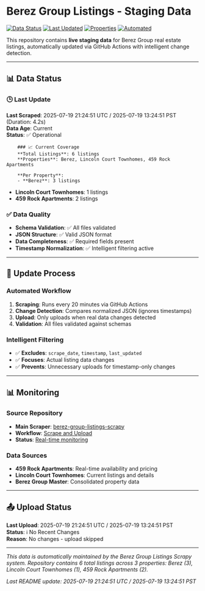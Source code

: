 # Berez Group Listings - Staging Data

[![Data Status](https://img.shields.io/badge/data-live-green.svg)](https://github.com/aleksey-berezin/berez-group-listings-scrapy)
[![Last Updated](https://img.shields.io/badge/last%20updated-dynamic-blue.svg)](https://github.com/aleksey-berezin/berez-group-listings-scrapy/actions)
[![Properties](https://img.shields.io/badge/properties-3-orange.svg)](https://github.com/aleksey-berezin/berez-group-listings-scrapy)
[![Automated](https://img.shields.io/badge/automated-github%20actions-brightgreen.svg)](https://github.com/aleksey-berezin/berez-group-listings-scrapy/actions)

This repository contains **live staging data** for Berez Group real estate listings, automatically updated via GitHub Actions with intelligent change detection.

---

## 📊 Data Status

### 🕒 Last Update
**Last Scraped**: 2025-07-19 21:24:51 UTC / 2025-07-19 13:24:51 PST (Duration: 4.2s)  
**Data Age**: Current  
**Status**: ✅ Operational

        ### 📈 Current Coverage
        **Total Listings**: 6 listings  
        **Properties**: Berez, Lincoln Court Townhomes, 459 Rock Apartments
        
        **Per Property**:
        - **Berez**: 3 listings
- **Lincoln Court Townhomes**: 1 listings
- **459 Rock Apartments**: 2 listings

### ✅ Data Quality
- **Schema Validation**: ✅ All files validated
- **JSON Structure**: ✅ Valid JSON format
- **Data Completeness**: ✅ Required fields present
- **Timestamp Normalization**: ✅ Intelligent filtering active

---

## 🔄 Update Process

### Automated Workflow
1. **Scraping**: Runs every 20 minutes via GitHub Actions
2. **Change Detection**: Compares normalized JSON (ignores timestamps)
3. **Upload**: Only uploads when real data changes detected
4. **Validation**: All files validated against schemas

### Intelligent Filtering
- ✅ **Excludes**: `scrape_date`, `timestamp`, `last_updated`
- ✅ **Focuses**: Actual listing data changes
- ✅ **Prevents**: Unnecessary uploads for timestamp-only changes

---

## 📊 Monitoring

### Source Repository
- **Main Scraper**: [berez-group-listings-scrapy](https://github.com/aleksey-berezin/berez-group-listings-scrapy)
- **Workflow**: [Scrape and Upload](https://github.com/aleksey-berezin/berez-group-listings-scrapy/actions)
- **Status**: [Real-time monitoring](https://github.com/aleksey-berezin/berez-group-listings-scrapy)

### Data Sources
- **459 Rock Apartments**: Real-time availability and pricing
- **Lincoln Court Townhomes**: Current listings and details
- **Berez Group Master**: Consolidated property data

---

## 📤 Upload Status

**Last Upload**: 2025-07-19 21:24:51 UTC / 2025-07-19 13:24:51 PST  
**Status**: ℹ️ No Recent Changes  
**Reason**: No changes - upload skipped

---

*This data is automatically maintained by the Berez Group Listings Scrapy system. Repository contains 6 total listings across 3 properties: Berez (3), Lincoln Court Townhomes (1), 459 Rock Apartments (2).*

*Last README update: 2025-07-19 21:24:51 UTC / 2025-07-19 13:24:51 PST*
